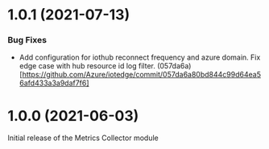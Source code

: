 # 1.0.1 (2021-07-13)

### Bug Fixes

- Add configuration for iothub reconnect frequency and azure domain. Fix edge case with hub resource id log filter. (057da6a)[https://github.com/Azure/iotedge/commit/057da6a80bd844c99d64ea56afd433a3a9daf7f6]

# 1.0.0 (2021-06-03)

Initial release of the Metrics Collector module